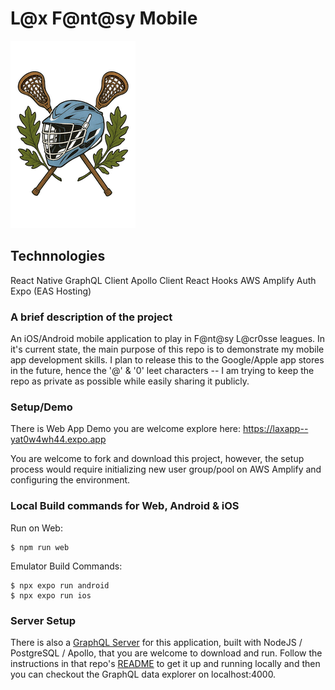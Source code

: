 # L@x F@nt@sy Mobile

![Lax Fan Test Image](/assets/images/laxFan-Logo-01.png)

## Technnologies
React Native
GraphQL Client
Apollo Client
React Hooks
AWS Amplify Auth
Expo (EAS Hosting)


### A brief description of the project
An iOS/Android mobile application to play in F@nt@sy L@cr0sse leagues. In it's current state, the main purpose of this repo is to  demonstrate my mobile app development skills. I plan to release this to the Google/Apple app stores in the future, hence the '@' & '0' leet characters -- I am trying to keep the repo as private as possible while easily sharing it publicly. 

### Setup/Demo

There is Web App Demo you are welcome explore here: https://laxapp--yat0w4wh44.expo.app

You are welcome to fork and download this project, however, the setup process would require initializing new user group/pool on AWS Amplify and configuring the environment.

### Local Build commands for Web, Android & iOS

Run on Web:
```
$ npm run web
```

Emulator Build Commands:
```
$ npx expo run android
$ npx expo run ios
```

### Server Setup
There is also a [GraphQL Server](https://github.com/jhars/nodejs-graphql-psql-apollo-demo) for this application, built with NodeJS / PostgreSQL / Apollo, that you are welcome to download and run. Follow the instructions in that repo's [README](https://github.com/jhars/nodejs-graphql-psql-apollo-demo) to get it up and running locally and then you can checkout the GraphQL data explorer on localhost:4000.

